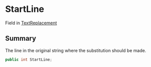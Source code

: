 # StartLine

Field in [TextReplacement](yarn.compiler.upgrader.textreplacement.md)

## Summary

The line in the original string where the substitution should be made.

```csharp
public int StartLine;
```

